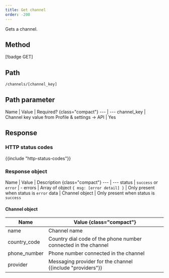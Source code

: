 ```yaml
---
title: Get channel
order: -200
---
```


Gets a channel.

## Method

[!badge GET]

## Path

`/channels/[channel_key]`

## Path parameter

Name | Value | Required? {class="compact"}
--- | ---
channel_key | Channel key value from Profile & settings -> API | Yes

## Response

### HTTP status codes

{{include "http-status-codes"}}

### Response object

Name | Value | Description {class="compact"}
--- | ---
status | `success` or `error` | -
errors | Array of object `{ msg: [error detail] }` | Only present when status is `error`
data | Channel object | Only present when status is `success`

#### Channel object

Name | Value {class="compact"}
--- | ---
name | Channel name
country_code | Country dial code of the phone number connected in the channel
phone_number | Phone number connected in the channel
provider | Messaging provider for the channel <br />{{include "providers"}}
